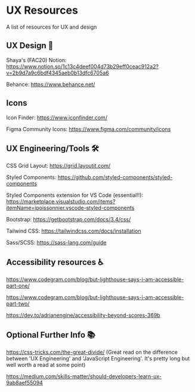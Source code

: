 # UX Resources
A list of resources for UX and design

## UX Design 🎨

Shaya's (FAC20) Notion: 
https://www.notion.so/1c13c4deef004d73b29eff0ceac912a2?v=2b9d7a9c6bdf4345aeb0b13dfc6705a6

Behance: 
https://www.behance.net/

## Icons

Icon Finder:
https://www.iconfinder.com/

Figma Community Icons:
https://www.figma.com/community/icons

## UX Engineering/Tools 🛠️

CSS Grid Layout:
https://grid.layoutit.com/

Styled Components:
https://github.com/styled-components/styled-components

Styled Components extension for VS Code (essential!!):
https://marketplace.visualstudio.com/items?itemName=jpoissonnier.vscode-styled-components

Bootstrap:
https://getbootstrap.com/docs/3.4/css/

Tailwind CSS:
https://tailwindcss.com/docs/installation

Sass/SCSS:
https://sass-lang.com/guide

## Accessibility resources ♿

https://www.codegram.com/blog/but-lighthouse-says-i-am-accessible-part-one/

https://www.codegram.com/blog/but-lighthouse-says-i-am-accessible-part-two/

https://dev.to/adrianengine/accessibility-beyond-scores-369b

## Optional Further Info 📚

https://css-tricks.com/the-great-divide/ (Great read on the difference between 'UX Engineering' and 'JavaScript Engineering'. It's pretty long but well worth a read at some point)

https://medium.com/skills-matter/should-developers-learn-ux-9ab8aef55094

